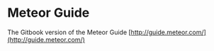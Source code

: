 # Meteor Guide

The Gitbook version of the Meteor Guide [http://guide.meteor.com/](http://guide.meteor.com/)